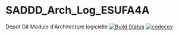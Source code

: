 # SADDD_Arch_Log_ESUFA4A
Depot Git Module d'Architecture logicielle
[![Build Status](https://travis-ci.com/HadjaD/SADDD_Arch_Log_ESUFA4A.svg?branch=master)](https://travis-ci.com/HadjaD/SADDD_Arch_Log_ESUFA4A)
[![codecov](https://codecov.io/gh/HadjaD/SADDD_Arch_Log_ESUFA4A/branch/master/graph/badge.svg)](https://codecov.io/gh/HadjaD/SADDD_Arch_Log_ESUFA4A)
